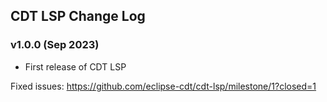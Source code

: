 ## CDT LSP Change Log

### v1.0.0 (Sep 2023)

- First release of CDT LSP

Fixed issues: <https://github.com/eclipse-cdt/cdt-lsp/milestone/1?closed=1>
